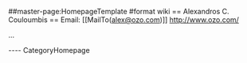 \#\#master-page:HomepageTemplate \#format wiki == Alexandros C.
Couloumbis == Email: \[\[MailTo(<alex@ozo.com>)\]\]
<http://www.ozo.com/>

...

---- CategoryHomepage
